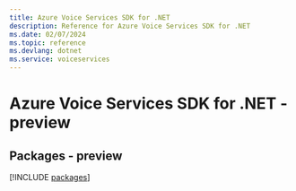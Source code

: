 ```yaml
---
title: Azure Voice Services SDK for .NET
description: Reference for Azure Voice Services SDK for .NET
ms.date: 02/07/2024
ms.topic: reference
ms.devlang: dotnet
ms.service: voiceservices
---
```

# Azure Voice Services SDK for .NET - preview
## Packages - preview
[!INCLUDE [packages](voice-services-index.md)]